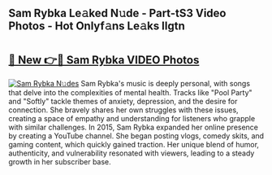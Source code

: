 ## Sam Rybka Le𝚊ked N𝚞de - Part-tS3 Video Photos - Hot Onlyf𝚊ns Le𝚊ks Ilgtn

# <h2><a href="http://ab44599.deff.icu/?id=Sam+Rybka">🔗 New 👉🔴 Sam Rybka VIDEO Photos</a></h2>

[![Sam Rybka N𝚞des](https://i.imgur.com/rIISA9y.gif)](http://ab44599.deff.icu/?id=Sam+Rybka)
Sam Rybka's music is deeply personal, with songs that delve into the complexities of mental health. Tracks like "Pool Party" and "Softly" tackle themes of anxiety, depression, and the desire for connection. She bravely shares her own struggles with these issues, creating a space of empathy and understanding for listeners who grapple with similar challenges. In 2015, Sam Rybka expanded her online presence by creating a YouTube channel. She began posting vlogs, comedy skits, and gaming content, which quickly gained traction. Her unique blend of humor, authenticity, and vulnerability resonated with viewers, leading to a steady growth in her subscriber base.
